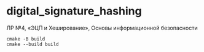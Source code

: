 # digital_signature_hashing

ЛР №4, «ЭЦП и Хеширование», Основы информационной безопасности

```shell
cmake -B build
cmake --build build
```
